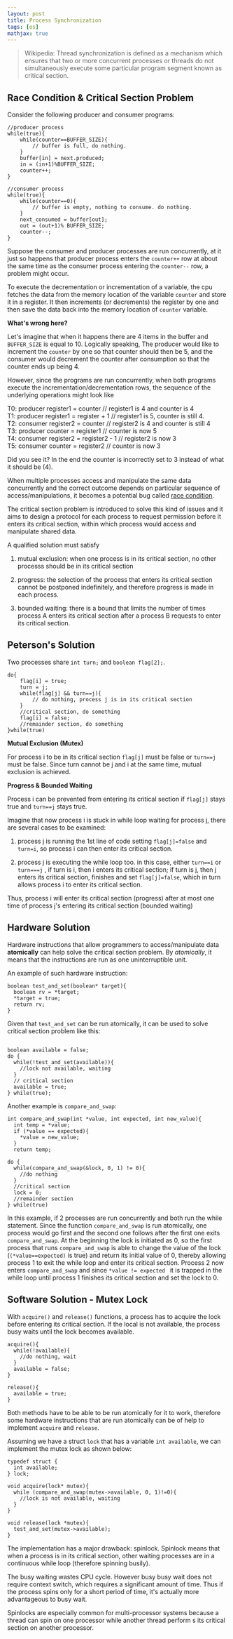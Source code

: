 ```yaml
---
layout: post
title: Process Synchronization
tags: [os]
mathjax: true
---
```


>Wikipedia: Thread synchronization is defined as a mechanism which ensures that two or more concurrent processes or threads do not simultaneously execute some particular program segment known as critical section.

## Race Condition & Critical Section Problem

Consider the following producer and consumer programs:


```
//producer process
while(true){
    while(counter==BUFFER_SIZE){
        // buffer is full, do nothing.
    }
    buffer[in] = next.produced;
    in = (in+1)%BUFFER_SIZE;
    counter++;
}
```



```
//consumer process
while(true){
    while(counter==0){
        // buffer is empty, nothing to consume. do nothing.
    }
    next_consumed = buffer[out];
    out = (out+1)% BUFFER_SIZE;
    counter--;
}
```


Suppose the consumer and producer processes are run concurrently, at it just so happens that producer process enters the ```counter++``` row at about the same time as the consumer process entering the ```counter--``` row, a problem might occur.

To execute the decrementation or incrementation of a variable, the cpu fetches the data from the memory location of the variable ```counter``` and store it in a register. It then increments (or decrements) the register by one and then save the data back into the memory location of ```counter``` variable.

<strong>What's wrong here?
</strong>

Let's imagine that when it happens there are 4 items in the buffer and ```BUFFER_SIZE``` is equal to 10. Logically speaking, The producer would like to increment the ```counter``` by one so that counter should then be 5, and the consumer would decrement the counter after consumption so that the counter ends up being 4.

However, since the programs are run concurrently, when both programs execute the incrementation/decrementation rows, the sequence of the underlying operations might look like

T0: producer register1 = counter // register1 is 4 and counter is 4<br>
T1: producer register1 = register + 1 // register1 is 5, counter is still 4.<br>
T2: consumer register2 = counter // register2 is 4 and counter is still 4<br>
T3: producer counter = register1 // counter is now 5<br>
T4: consumer register2 = register2 - 1 // register2 is now 3<br>
T5: consumer counter = register2 // counter is now 3<br>

Did you see it? In the end the counter is incorrectly set to 3 instead of what it should be (4).


When multiple processes access and manipulate the same data concurrently and the correct outcome depends on particular sequence of access/manipulations, it becomes a potential bug called [race condition](https://en.wikipedia.org/wiki/Race_condition).

The critical section problem is introduced to solve this kind of issues and it aims to design a protocol for each process to request permission before it enters its critical section, within which process would access and manipulate shared data.

A qualified solution must satisfy

1. mutual exclusion: when one process is in its critical section, no other processs should be in its critical section

2. progress: the selection of the process that enters its critical section cannot be postponed indefinitely, and therefore progress is made in each process.

3. bounded waiting: there is a bound that limits the number of times process A enters its critical section after a process B requests to enter its critical section.


## Peterson's Solution

Two processes share ```int turn;``` and ```boolean flag[2];```.

```
do{
    flag[i] = true;
    turn = j;
    while(flag[j] && turn==j){
        // do nothing, process j is in its critical section
    }
    //critical section, do something
    flag[i] = false;
    //remainder section, do something
}while(true)
```

<strong>Mutual Exclusion (Mutex)</strong>

For process i to be in its critical section ```flag[j]``` must be false or ```turn==j``` must be false. Since turn cannot be j and i at the same time, mutual exclusion is achieved.

<strong>Progress & Bounded Waiting</strong>

Process i can be prevented from entering its critical section if ```flag[j]``` stays true and ```turn==j``` stays true.

Imagine that now process i is stuck in while loop waiting for process j, there are several cases to be examined:

1. process j is running the 1st line of code setting ```flag[j]=false``` and ```turn=i```, so process i can then enter its critical section.

2. process j is executing the while loop too. in this case, either ```turn==i``` or ```turn===j``` , if turn is i, then i enters its critical section; if turn is j, then j enters its critical section, finishes and set ```flag[j]=false```, which in turn allows process i to enter its critical section.

Thus, process i will enter its critical section (progress) after at most one time of process j's entering its critical section (bounded waiting)

## Hardware Solution

Hardware instructions that allow programmers to access/manipulate data <strong>atomically</strong> can help solve the critical section problem. By <i>atomically</i>, it means that the instructions are run as one uninterruptible unit.

An example of such hardware instruction:

```
boolean test_and_set(boolean* target){
  boolean rv = *target;
  *target = true;
  return rv;
}
```

Given that ```test_and_set``` can be run atomically, it can be used to solve critical section problem like this:

```

boolean available = false;
do {
  while(!test_and_set(available)){
    //lock not available, waiting
  }
  // critical section
  available = true;
} while(true);
```

Another example is ```compare_and_swap```:

```
int compare_and_swap(int *value, int expected, int new_value){
  int temp = *value;
  if (*value == expected){
    *value = new_value;
  }
  return temp;
```

```
do {
  while(compare_and_swap(&lock, 0, 1) != 0){
    //do nothing
  }
  //critical section
  lock = 0;
  //remainder section
} while(true)
```

In this example, if 2 processes are run concurrently and both run the while statement. Since the function ```compare_and_swap``` is run atomically, one process would go first and the second one follows after the first one exits ```compare_and_swap```. At the beginning the lock is initiated as 0, so the first process that runs ```compare_and_swap``` is able to change the value of the lock (```(*value==expected)``` is true) and return its initial value of 0, thereby allowing process 1 to exit the while loop and enter its critical section. Process 2 now enters ```compare_and_swap``` and since ```*value != expected ``` it is trapped in the while loop until process 1 finishes its critical section and set the lock to 0.



## Software Solution - Mutex Lock

With ```acquire()``` and ```release()``` functions, a process has to acquire the lock before entering its critical section. If the local is not available, the process busy waits until the lock becomes available.

```
acquire(){
  while(!available){
    //do nothing, wait
  }
  available = false;
}

release(){
  available = true;
}
```

Both methods have to be able to be run atomically for it to work, therefore some hardware instructions that are run atomically can be of help to implement ```acquire``` and ```release```.

Assuming we have a struct ```lock``` that has a variable ```int available```, we can implement the mutex lock as shown below:

```
typedef struct {
  int available;
} lock;

void acquire(lock* mutex){
  while (compare_and_swap(mutex->available, 0, 1)!=0){
    //lock is not available, waiting
  }
}

void release(lock *mutex){
  test_and_set(mutex->available);
}
```

The implementation has a major drawback: spinlock. Spinlock means that when a process is in its critical section, other waiting processes are in a continuous while loop (therefore spinning busily).

The busy waiting wastes CPU cycle. However busy busy wait does not require context switch, which requires a significant amount of time. Thus if the process spins only for a short period of time, it's actually more advantageous to busy wait.

Spinlocks are especially common for multi-processor systems because a thread can spin on one processor while another thread perform s its critical section on another processor.

